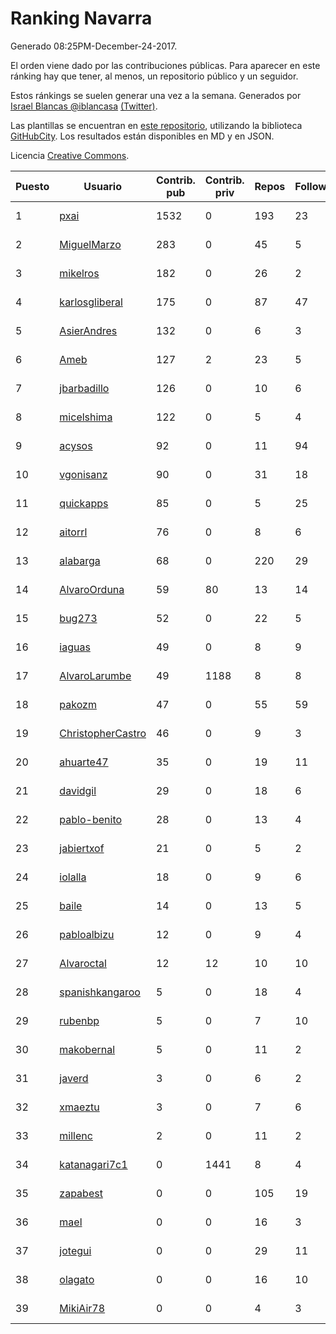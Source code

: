 # Ranking Navarra

Generado 08:25PM-December-24-2017.

El orden viene dado por las contribuciones públicas. Para aparecer en este ránking hay que tener, al menos, un repositorio público y un seguidor.

Estos ránkings se suelen generar una vez a la semana. Generados por [Israel Blancas @iblancasa](https://github.com/iblancasa/) [(Twitter)](https://twitter.com/iblancasa).

Las plantillas se encuentran en [este repositorio](https://github.com/iblancasa/GH-Spanish-Ranking), utilizando la biblioteca [GitHubCity](https://github.com/iblancasa/GitHubCity). Los resultados están disponibles en MD y en JSON.

Licencia [Creative Commons](https://creativecommons.org/licenses/by/4.0/).

| Puesto   |  Usuario  | Contrib. pub | Contrib. priv |Repos| Followers | Desde |  Avatar  |
|----------|-----------|--------------|---------------|-----|-----------|-------|----------|
|1|[pxai](https://github.com/pxai)|1532|0|193|23|2011-12-02|![pxai](https://avatars0.githubusercontent.com/u/1235511)|
|2|[MiguelMarzo](https://github.com/MiguelMarzo)|283|0|45|5|2016-09-15|![MiguelMarzo](https://avatars1.githubusercontent.com/u/22213563)|
|3|[mikelros](https://github.com/mikelros)|182|0|26|2|2016-09-15|![mikelros](https://avatars1.githubusercontent.com/u/22213811)|
|4|[karlosgliberal](https://github.com/karlosgliberal)|175|0|87|47|2010-02-10|![karlosgliberal](https://avatars0.githubusercontent.com/u/200922)|
|5|[AsierAndres](https://github.com/AsierAndres)|132|0|6|3|2016-09-23|![AsierAndres](https://avatars1.githubusercontent.com/u/22394419)|
|6|[Ameb](https://github.com/Ameb)|127|2|23|5|2010-09-03|![Ameb](https://avatars2.githubusercontent.com/u/386567)|
|7|[jbarbadillo](https://github.com/jbarbadillo)|126|0|10|6|2016-01-29|![jbarbadillo](https://avatars1.githubusercontent.com/u/16958961)|
|8|[micelshima](https://github.com/micelshima)|122|0|5|4|2014-12-15|![micelshima](https://avatars3.githubusercontent.com/u/10197970)|
|9|[acysos](https://github.com/acysos)|92|0|11|94|2012-04-18|![acysos](https://avatars3.githubusercontent.com/u/1657112)|
|10|[vgonisanz](https://github.com/vgonisanz)|90|0|31|18|2012-05-03|![vgonisanz](https://avatars3.githubusercontent.com/u/1701387)|
|11|[quickapps](https://github.com/quickapps)|85|0|5|25|2011-10-15|![quickapps](https://avatars0.githubusercontent.com/u/1129842)|
|12|[aitorrl](https://github.com/aitorrl)|76|0|8|6|2010-08-19|![aitorrl](https://avatars2.githubusercontent.com/u/369424)|
|13|[alabarga](https://github.com/alabarga)|68|0|220|29|2009-12-11|![alabarga](https://avatars3.githubusercontent.com/u/166339)|
|14|[AlvaroOrduna](https://github.com/AlvaroOrduna)|59|80|13|14|2013-04-26|![AlvaroOrduna](https://avatars0.githubusercontent.com/u/4264243)|
|15|[bug273](https://github.com/bug273)|52|0|22|5|2010-08-20|![bug273](https://avatars0.githubusercontent.com/u/370630)|
|16|[iaguas](https://github.com/iaguas)|49|0|8|9|2013-04-25|![iaguas](https://avatars0.githubusercontent.com/u/4259550)|
|17|[AlvaroLarumbe](https://github.com/AlvaroLarumbe)|49|1188|8|8|2013-04-25|![AlvaroLarumbe](https://avatars1.githubusercontent.com/u/4255881)|
|18|[pakozm](https://github.com/pakozm)|47|0|55|59|2012-10-26|![pakozm](https://avatars2.githubusercontent.com/u/2655921)|
|19|[ChristopherCastro](https://github.com/ChristopherCastro)|46|0|9|3|2011-04-25|![ChristopherCastro](https://avatars0.githubusercontent.com/u/749463)|
|20|[ahuarte47](https://github.com/ahuarte47)|35|0|19|11|2013-09-30|![ahuarte47](https://avatars3.githubusercontent.com/u/5576272)|
|21|[davidgil](https://github.com/davidgil)|29|0|18|6|2012-03-04|![davidgil](https://avatars2.githubusercontent.com/u/1498740)|
|22|[pablo-benito](https://github.com/pablo-benito)|28|0|13|4|2015-05-07|![pablo-benito](https://avatars0.githubusercontent.com/u/12297597)|
|23|[jabiertxof](https://github.com/jabiertxof)|21|0|5|2|2013-04-30|![jabiertxof](https://avatars3.githubusercontent.com/u/4304876)|
|24|[iolalla](https://github.com/iolalla)|18|0|9|6|2010-06-17|![iolalla](https://avatars2.githubusercontent.com/u/308066)|
|25|[baile](https://github.com/baile)|14|0|13|5|2013-07-01|![baile](https://avatars3.githubusercontent.com/u/4908845)|
|26|[pabloalbizu](https://github.com/pabloalbizu)|12|0|9|4|2013-01-09|![pabloalbizu](https://avatars0.githubusercontent.com/u/3223601)|
|27|[Alvaroctal](https://github.com/Alvaroctal)|12|12|10|10|2013-05-29|![Alvaroctal](https://avatars0.githubusercontent.com/u/4562922)|
|28|[spanishkangaroo](https://github.com/spanishkangaroo)|5|0|18|4|2009-10-29|![spanishkangaroo](https://avatars2.githubusercontent.com/u/146285)|
|29|[rubenbp](https://github.com/rubenbp)|5|0|7|10|2011-01-18|![rubenbp](https://avatars0.githubusercontent.com/u/570775)|
|30|[makobernal](https://github.com/makobernal)|5|0|11|2|2012-12-01|![makobernal](https://avatars0.githubusercontent.com/u/2937992)|
|31|[javerd](https://github.com/javerd)|3|0|6|2|2010-03-08|![javerd](https://avatars2.githubusercontent.com/u/218214)|
|32|[xmaeztu](https://github.com/xmaeztu)|3|0|7|6|2011-04-01|![xmaeztu](https://avatars0.githubusercontent.com/u/703490)|
|33|[millenc](https://github.com/millenc)|2|0|11|2|2014-06-11|![millenc](https://avatars0.githubusercontent.com/u/7861428)|
|34|[katanagari7c1](https://github.com/katanagari7c1)|0|1441|8|4|2011-05-03|![katanagari7c1](https://avatars1.githubusercontent.com/u/765232)|
|35|[zapabest](https://github.com/zapabest)|0|0|105|19|2012-01-08|![zapabest](https://avatars0.githubusercontent.com/u/1312256)|
|36|[mael](https://github.com/mael)|0|0|16|3|2010-02-10|![mael](https://avatars1.githubusercontent.com/u/200936)|
|37|[jotegui](https://github.com/jotegui)|0|0|29|11|2011-02-28|![jotegui](https://avatars3.githubusercontent.com/u/642210)|
|38|[olagato](https://github.com/olagato)|0|0|16|10|2009-11-05|![olagato](https://avatars0.githubusercontent.com/u/149179)|
|39|[MikiAir78](https://github.com/MikiAir78)|0|0|4|3|2013-11-07|![MikiAir78](https://avatars1.githubusercontent.com/u/5882570)|
